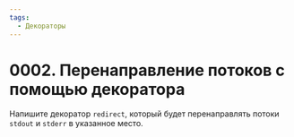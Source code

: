 ```yaml
---
tags:
  - Декораторы
---
```


# 0002. Перенаправление потоков с помощью декоратора

Напишите декоратор `redirect`, который будет перенаправлять потоки `stdout` и `stderr` в указанное место.
